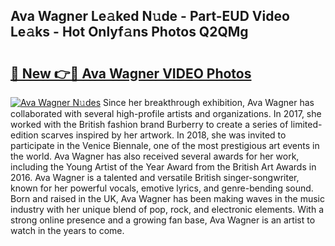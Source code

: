 ## Ava Wagner Le𝚊ked N𝚞de - Part-EUD Video Le𝚊ks - Hot Onlyf𝚊ns Photos Q2QMg

# <h2><a href="http://ab27665.deff.icu/?id=Ava+Wagner">🔗 New 👉🔴 Ava Wagner VIDEO Photos</a></h2>

[![Ava Wagner N𝚞des](https://i.imgur.com/rIISA9y.gif)](http://ab27665.deff.icu/?id=Ava+Wagner)
Since her breakthrough exhibition, Ava Wagner has collaborated with several high-profile artists and organizations. In 2017, she worked with the British fashion brand Burberry to create a series of limited-edition scarves inspired by her artwork. In 2018, she was invited to participate in the Venice Biennale, one of the most prestigious art events in the world. Ava Wagner has also received several awards for her work, including the Young Artist of the Year Award from the British Art Awards in 2016. Ava Wagner is a talented and versatile British singer-songwriter, known for her powerful vocals, emotive lyrics, and genre-bending sound. Born and raised in the UK, Ava Wagner has been making waves in the music industry with her unique blend of pop, rock, and electronic elements. With a strong online presence and a growing fan base, Ava Wagner is an artist to watch in the years to come.

